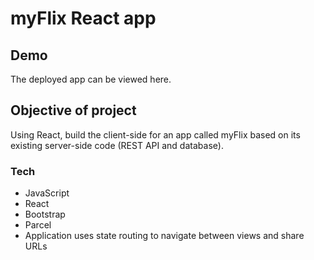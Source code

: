 # myFlix React app

## Demo
The deployed app can be viewed here. 

## Objective of project
Using React, build the client-side for an app called myFlix based on its existing server-side code (REST API and database). 

### Tech
* JavaScript
* React
* Bootstrap
* Parcel
* Application uses state routing to navigate between views and share URLs
